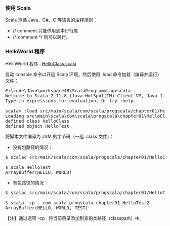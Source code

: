 ### 使用 Scala ###
Scala 遵循 Java、C#、C 等语言的注释规则：
-   //  comment 只能作用到本行行尾
-   /*  comment */  则可以跨行。

### HelloWorld 程序 ###
HelloWorld 程序 : [HelloClass.scala](HelloClass.scala)

启动 console 命令以开启 Scala 环境。然后使用 :load 命令加载（编译并运行）文件：
<pre>
E:\code\Java\workspace48\ScalaProgramming>scala
Welcome to Scala 2.11.8 (Java HotSpot(TM) Client VM, Java 1.8.0_111).
Type in expressions for evaluation. Or try :help.

scala> :load src/main/scala/com/scala/progscala/chapter01/HelloClass.scala
Loading src\main\scala\com\scala\progscala\chapter01\HelloClass.scala...
defined class HelloClass
defined object HelloTest</pre>

将脚本文件编译为 JVM 的字节码（一组 .class 文件）：
-   没有包路径的情况：
<pre>
$ scalac src/main/scala/com/scala/progscala/chapter01/HelloClass.scala

$ scala HelloTest
ArrayBuffer(HELLO, WORLD)</pre>
-   有包路径的情况：
<pre>
$ scalac src/main/scala/com/scala/progscala/chapter01/HelloClass2.scala

$ scala -cp . com.scala.progscala.chapter01.HelloTest2
ArrayBuffer(HELLO, WORLD, TEST)</pre>
【注】通过选项 -cp . 将当前目录添加到查询类路径（classpath）中。